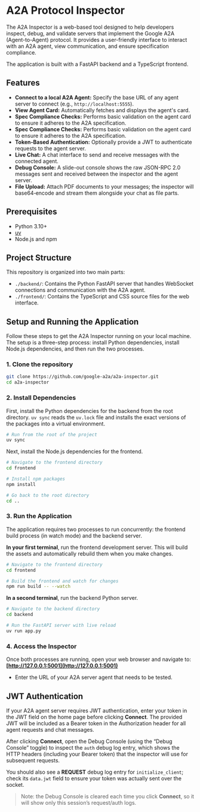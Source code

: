 # A2A Protocol Inspector

The A2A Inspector is a web-based tool designed to help developers inspect, debug, and validate servers that implement the Google A2A (Agent-to-Agent) protocol. It provides a user-friendly interface to interact with an A2A agent, view communication, and ensure specification compliance.

The application is built with a FastAPI backend and a TypeScript frontend.

## Features

- **Connect to a local A2A Agent:** Specify the base URL of any agent server to connect (e.g., `http://localhost:5555`).
- **View Agent Card:** Automatically fetches and displays the agent's card.
- **Spec Compliance Checks:** Performs basic validation on the agent card to ensure it adheres to the A2A specification.
- **Spec Compliance Checks:** Performs basic validation on the agent card to ensure it adheres to the A2A specification.
- **Token-Based Authentication:** Optionally provide a JWT to authenticate requests to the agent server.
- **Live Chat:** A chat interface to send and receive messages with the connected agent.
- **Debug Console:** A slide-out console shows the raw JSON-RPC 2.0 messages sent and received between the inspector and the agent server.
- **File Upload:** Attach PDF documents to your messages; the inspector will base64‑encode and stream them alongside your chat as file parts.

## Prerequisites

- Python 3.10+
- [uv](https://github.com/astral-sh/uv)
- Node.js and npm

## Project Structure

This repository is organized into two main parts:

- `./backend/`: Contains the Python FastAPI server that handles WebSocket connections and communication with the A2A agent.
- `./frontend/`: Contains the TypeScript and CSS source files for the web interface.

## Setup and Running the Application

Follow these steps to get the A2A Inspector running on your local machine. The setup is a three-step process: install Python dependencies, install Node.js dependencies, and then run the two processes.

### 1. Clone the repository

```sh
git clone https://github.com/google-a2a/a2a-inspector.git
cd a2a-inspector
```

### 2. Install Dependencies

First, install the Python dependencies for the backend from the root directory. `uv sync` reads the `uv.lock` file and installs the exact versions of the packages into a virtual environment.

```sh
# Run from the root of the project
uv sync
```

Next, install the Node.js dependencies for the frontend.

```sh
# Navigate to the frontend directory
cd frontend

# Install npm packages
npm install

# Go back to the root directory
cd ..
```

### 3. Run the Application

The application requires two processes to run concurrently: the frontend build process (in watch mode) and the backend server.

**In your first terminal**, run the frontend development server. This will build the assets and automatically rebuild them when you make changes.

```sh
# Navigate to the frontend directory
cd frontend

# Build the frontend and watch for changes
npm run build -- --watch
```

**In a second terminal**, run the backend Python server.

```sh
# Navigate to the backend directory
cd backend

# Run the FastAPI server with live reload
uv run app.py
```

### 4. Access the Inspector

Once both processes are running, open your web browser and navigate to:
**[http://127.0.0.1:5001](http://127.0.0.1:5001)**

- Enter the URL of your A2A server agent that needs to be tested.

## JWT Authentication

If your A2A agent server requires JWT authentication, enter your token in the JWT field on the home page before clicking **Connect**. The provided JWT will be included as a Bearer token in the Authorization header for all agent requests and chat messages.

After clicking **Connect**, open the Debug Console (using the “Debug Console” toggle) to inspect the `auth` debug log entry, which shows the HTTP headers (including your Bearer token) that the inspector will use for subsequent requests.

You should also see a **REQUEST** debug log entry for `initialize_client`; check its `data.jwt` field to ensure your token was actually sent over the socket.

> Note: the Debug Console is cleared each time you click **Connect**, so it will show only this session’s request/auth logs.

